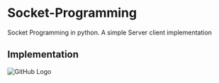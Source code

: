 # Socket-Programming
Socket Programming in python. A simple Server client implementation

## Implementation
![GitHub Logo](https://github.com/skystone1000/Socket-Programming/blob/master/Screenshots/Screenshot%20from%202020-04-06%2014-50-40.png)
